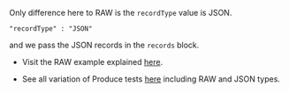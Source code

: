 Only difference here to RAW is the `recordType` value is JSON.

```
"recordType" : "JSON"
```

and we pass the JSON records in the `records` block.

+ Visit the RAW example explained [here](https://github.com/authorjapps/zerocode/wiki/Produce-raw-message).

+ See all variation of Produce tests [here](https://github.com/authorjapps/hello-kafka-stream-testing/tree/master/src/test/resources/kafka/produce) including RAW and JSON types.
